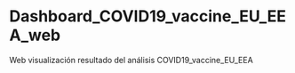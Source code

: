 # Dashboard_COVID19_vaccine_EU_EEA_web
Web visualización resultado del análisis COVID19_vaccine_EU_EEA

